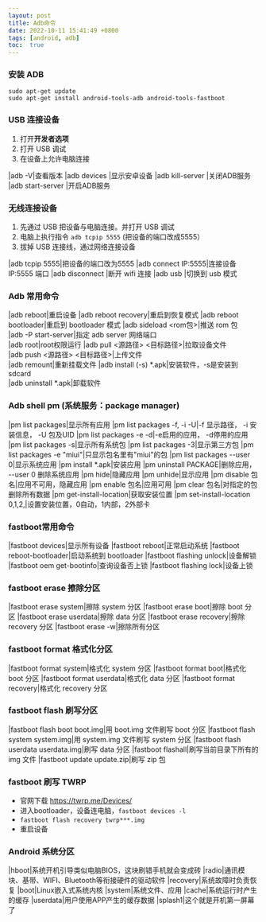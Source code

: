 ```yaml
---
layout: post
title: Adb命令
date: 2022-10-11 15:41:49 +0800
tags: [android, adb]
toc:  true
---
```


### 安装 ADB 

	sudo apt-get update
	sudo apt-get install android-tools-adb android-tools-fastboot

### USB 连接设备

1. 打开**开发者选项**
2. 打开 USB 调试
3. 在设备上允许电脑连接

|adb -V|查看版本
|adb devices |显示安卓设备
|adb kill-server |关闭ADB服务
|adb start-server |开启ADB服务


### 无线连接设备

1. 先通过 USB 把设备与电脑连接。并打开 USB 调试
2. 电脑上执行指令   `adb tcpip 5555` (把设备的端口改成5555）
3. 拔掉 USB 连接线，通过网络连接设备
	
|adb tcpip 5555|把设备的端口改为5555
|adb connect IP:5555|连接设备 IP:5555 端口
|adb disconnect |断开 wifi 连接
|adb usb |切换到 usb 模式

### Adb 常用命令

|adb reboot|重启设备
|adb reboot recovery|重启到恢复模式
|adb reboot bootloader|重启到 bootloader 模式
|adb sideload <rom包>|推送 rom 包  
|adb -P <port> start-server|指定 adb server 网络端口  
|adb root|root权限运行
|adb pull <源路径>  <目标路径>|拉取设备文件  
|adb push <源路径> <目标路径>|上传文件  
|adb remount|重新挂载文件
|adb install (-s) *.apk|安装软件，-s是安装到sdcard  
|adb uninstall *.apk|卸载软件  


### Adb shell pm  (系统服务：package manager)

|pm list packages|显示所有应用
|pm list packages -f, -i -U|-f 显示路径， -i 安装信息， -U 包及UID
|pm list packages -e -d|-e启用的应用， -d停用的应用
|pm list packages -s|显示所有系统包
|pm list packages -3|显示第三方包
|pm list packages -e "miui"|只显示包名里有"miui"的包
|pm list packages --user 0|显示系统应用
|pm install *.apk|安装应用
|pm uninstall PACKAGE|删除应用， --user 0 删除系统应用
|pm hide|隐藏应用
|pm unhide|显示应用
|pm disable 包名|应用不可用，隐藏应用
|pm enable 包名|应用可用
|pm clear 包名|对指定的包删除所有数据
|pm get-install-location|获取安装位置
|pm set-install-location 0,1,2,|设置安装位置，0自动，1内部，2外部卡

### fastboot常用命令

|fastboot devices|显示所有设备
|fastboot reboot|正常启动系统
|fastboot reboot-bootloader|启动系统到 bootloader
|fastboot flashing unlock|设备解锁
|fastboot oem get-bootinfo|查询设备否上锁
|fastboot flashing lock|设备上锁


### fastboot erase 擦除分区

|fastboot erase system|擦除 system 分区
|fastboot erase boot|擦除 boot 分区
|fastboot erase userdata|擦除 data 分区
|fastboot erase recovery|擦除 recovery 分区
|fastboot erase -w|擦除所有分区

### fastboot format 格式化分区

|fastboot format system|格式化 system 分区
|fastboot format boot|格式化 boot 分区
|fastboot format userdata|格式化 data 分区
|fastboot format recovery|格式化 recovery 分区

### fastboot flash 刷写分区

|fastboot flash boot boot.img|用 boot.img 文件刷写 boot 分区
|fastboot flash system system.img|用 system.img 文件刷写 system 分区
|fastboot flash userdata userdata.img|刷写 data 分区
|fastboot flashall|刷写当前目录下所有的 img 文件
|fastboot update update.zip|刷写 zip 包  

### fastboot 刷写 TWRP

- 官网下载 https://twrp.me/Devices/
- 进入bootloader，设备连电脑，`fastboot devices -l`
- `fastboot flash recovery twrp***.img`
- 重启设备

### Android 系统分区

|hboot|系统开机引导类似电脑BIOS，这块刷错手机就会变成砖
|radio|通讯模块、基带、WIFI、Bluetooth等衔接硬件的驱动软件
|recovery|系统故障时负责恢复
|boot|Linux嵌入式系统内核
|system|系统文件、应用
|cache|系统运行时产生的缓存
|userdata|用户使用APP产生的缓存数据
|splash1|这个就是开机第一屏幕了

